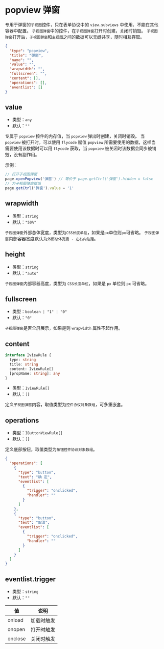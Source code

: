 # popview 弹窗
专用于弹窗的`子视图`控件，只在表单协议中的 `view.subviews` 中使用，不能在其他容器中配置。
`子视图弹窗`中的控件，在`子视图弹窗`打开时创建，关闭时销毁。
`子视图弹窗`打开后，`子视图弹窗`和`主视图`之间的数据可以无缝共享，随时相互存取。

```json
{
  "type": "popview",
  "title": "弹窗",
  "name": "",
  "value": "",
  "wrapwidth": "",
  "fullscreen": "",
  "content": [],
  "operations": [],
  "eventlist": []
}
```

## value
+ 类型：`any`
+ 默认：`""`

专属于 `popview` 控件的内存值，当 `popview` 弹出时创建，关闭时销毁。
当 `popview` 被打开时，可以使用 `flycode` 赋值 `popview` 所需要使用的数据，这样当需要使用该数据时可以用 `flycode` 获取，当 `popview` 被关闭时该数据会同步被销毁，没有副作用。

示例：
```js
// 打开子视图弹窗
page.openPopview('弹窗') // 等价于 page.getCtrl('弹窗').hidden = false
// 为子视图弹窗赋值
page.getCtrl('弹窗').value = '1'
```

## wrapwidth
+ 类型：`string`
+ 默认：`"50%"`

`子视图弹窗`外部总体宽度，类型为`CSS长度单位`，如果是`px`单位则`px`可省略。
`子视图弹窗`内部容器宽度默认为`外部总体宽度 - 左右内边距`。

## height
+ 类型：`string`
+ 默认：`"auto"`

`子视图弹窗`内部容器高度，类型为 `CSS长度单位`，如果是 `px` 单位则 `px` 可省略。

## fullscreen
+ 类型：`boolean | "1" | "0"`
+ 默认：`"0"`

`子视图弹窗`是否全屏展示，如果是则 `wrapwidth` 属性不起作用。

## content
```typescript
interface IviewRule {
  type: string
  title: string
  content: IviewRule[]
  [propName: string]: any
}
```

+ 类型：`IviewRule[]`
+ 默认：`[]`

定义`子视图弹窗`内容，取值类型为`控件协议对象数组`，可多重嵌套。

## operations
+ 类型：`IButtonViewRule[]`
+ 默认：`[]`

定义底部按钮，取值类型为`按钮控件协议对象数组`。

```json
{
  "operations": [
    {
      "type": "button",
      "text": "确 定",
      "eventlist": [
        {
          "trigger": "onclicked",
          "handler": ""
        }
      ]
    },
    {
      "type": "button",
      "text": "取消",
      "eventlist": [
        {
          "trigger": "onclicked",
          "handler": ""
        }
      ]
    }
  ]
}
```

## eventlist.trigger
+ 类型：`string`
+ 默认：`""`

| 值 | 说明 |
| ---- | ---- |
| onload | 加载时触发 |
| onopen | 打开时触发 |
| onclose | 关闭时触发 |
